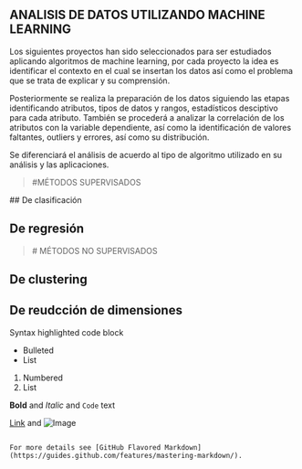 ## ANALISIS DE DATOS UTILIZANDO MACHINE LEARNING

Los siguientes proyectos han sido seleccionados para ser estudiados aplicando algoritmos de machine learning, por cada proyecto la idea es identificar el contexto en el cual se insertan los datos así como el problema que se trata de explicar y su comprensión.

Posteriormente se realiza la preparación de los datos siguiendo las etapas identificando atributos, tipos de datos y rangos, estadísticos desciptivo para cada atributo. También se procederá a analizar la correlación de los atributos con la variable dependiente, así como  la identificación de valores faltantes, outliers y errores, así como su distribución.

Se diferenciará el análisis de acuerdo al tipo de algoritmo utilizado en su análisis y las aplicaciones.

<blockquote>
#MÉTODOS SUPERVISADOS
</blockquote>
## De clasificación

## De regresión


<blockquote>
# MÉTODOS NO SUPERVISADOS
</blockquote>

## De clustering

## De reudcción de dimensiones
Syntax highlighted code block


- Bulleted
- List

1. Numbered
2. List

**Bold** and _Italic_ and `Code` text

[Link](url) and ![Image](src)
```

For more details see [GitHub Flavored Markdown](https://guides.github.com/features/mastering-markdown/).

